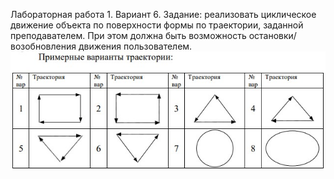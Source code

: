 Лабораторная работа 1. Вариант 6.
Задание: реализовать циклическое движение объекта по поверхности 
формы по траектории, заданной преподавателем. При этом должна быть 
возможность остановки/возобновления движения пользователем.
![Варианты](./variants.jpg)
